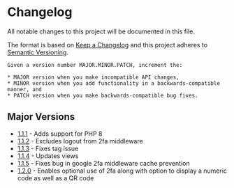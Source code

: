 # Changelog
All notable changes to this project will be documented in this file.

The format is based on [Keep a Changelog](http://keepachangelog.com/en/1.0.0/)
and this project adheres to [Semantic Versioning](http://semver.org/spec/v2.0.0.html).

    Given a version number MAJOR.MINOR.PATCH, increment the:

    * MAJOR version when you make incompatible API changes,
    * MINOR version when you add functionality in a backwards-compatible manner, and
    * PATCH version when you make backwards-compatible bug fixes.

## Major Versions
* [1.1.1](#400---2021-04-13) - Adds support for PHP 8
* [1.1.2](#400---2021-04-13) - Excludes logout from 2fa middleware
* [1.1.3](#400---2021-04-13) - Fixes tag issue
* [1.1.4](#400---2021-04-14) - Updates views
* [1.1.5](#400---2021-04-23) - Fixes bug in google 2fa middleware cache prevention
* [1.2.0](#400---2021-06-04) - Enables optional use of 2fa along with option to display a numeric code as well as a QR code
